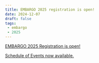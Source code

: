 ```yaml
---
title: EMBARGO 2025 registration is open!
date: 2024-12-07
draft: false
tags:
 - embargo
 - 2025
---
```


[EMBARGO 2025 Registration is open!](https://barge.regfox.com/embargo-2025)

[Schedule of Events now available.](/embargo/schedule)
